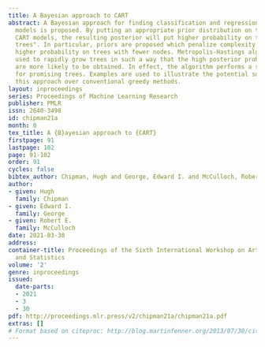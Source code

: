 ```yaml
---
title: A Bayesian approach to CART
abstract: A Bayesian approach for finding classification and regression tree (CART)
  models is proposed. By putting an appropriate prior distribution on the space of
  CART models, the resulting posterior will put higher probability on the more "promising
  trees". In particular, priors are proposed which penalize complexity by putting
  higher probability on trees with fewer nodes. Metropolis-Hastings algorithms are
  used to rapidly grow trees in such a way that the high posterior probability trees
  are more likely to be obtained. In effect, the algorithm performs a stochastic search
  for promising trees. Examples are used to illustrate the potential superiority of
  this approach over conventional greedy methods.
layout: inproceedings
series: Proceedings of Machine Learning Research
publisher: PMLR
issn: 2640-3498
id: chipman21a
month: 0
tex_title: A {B}ayesian approach to {CART}
firstpage: 91
lastpage: 102
page: 91-102
order: 91
cycles: false
bibtex_author: Chipman, Hugh and George, Edward I. and McCulloch, Robert E.
author:
- given: Hugh
  family: Chipman
- given: Edward I.
  family: George
- given: Robert E.
  family: McCulloch
date: 2021-03-30
address:
container-title: Proceedings of the Sixth International Workshop on Artificial Intelligence
  and Statistics
volume: '2'
genre: inproceedings
issued:
  date-parts:
  - 2021
  - 3
  - 30
pdf: http://proceedings.mlr.press/v2/chipman21a/chipman21a.pdf
extras: []
# Format based on citeproc: http://blog.martinfenner.org/2013/07/30/citeproc-yaml-for-bibliographies/
---
```

